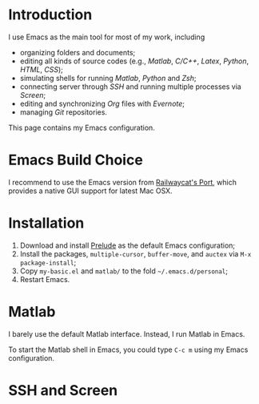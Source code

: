 # Introduction
I use Emacs as the main tool for most of my work, including
- organizing folders and documents;
- editing all kinds of source codes (e.g., _Matlab_, _C/C++_, _Latex_, _Python_, _HTML_, _CSS_);
- simulating shells for running _Matlab_, _Python_ and _Zsh_;
- connecting server through _SSH_ and running multiple processes via _Screen_;
- editing and synchronizing _Org_ files with _Evernote_;
- managing _Git_ repositories.

This page contains my Emacs configuration.

# Emacs Build Choice
I recommend to use the Emacs version from
[Railwaycat's Port](https://github.com/railwaycat/emacs-mac-port),
which provides a native GUI support for latest Mac OSX.

# Installation
1. Download and install [Prelude](https://github.com/bbatsov/prelude) as the default Emacs configuration;
2. Install the packages, `multiple-cursor`, `buffer-move`, and `auctex` via `M-x package-install`;
3. Copy `my-basic.el` and `matlab/` to the fold `~/.emacs.d/personal`;
4. Restart Emacs.


# Matlab
I barely use the default Matlab interface. Instead, I run Matlab in Emacs.

To start the Matlab shell in Emacs, you could type `C-c m` using my Emacs configuration.

SSH and Screen
==============
